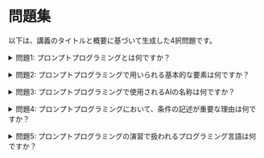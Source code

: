 # 問題集

以下は、講義のタイトルと概要に基づいて生成した4択問題です。

<a id="question1"></a>
<details>
<summary>問題1: プロンプトプログラミングとは何ですか？</summary>

- a. 自然言語処理（NLP）を用いてプログラムを生成する手法
- b. プロンプトでプログラミングを書く手法
- c. 機械学習を用いてプログラムを最適化する手法
- d. プログラミング言語の一種

<details>
<summary>回答と解説</summary>

回答: b. プロンプトでプログラミングを書く手法

プロンプトプログラミングは、プロンプトを用いてプログラミングを行う手法です。自然言語処理（NLP）を用いてプログラムを生成する手法ではありません。
</details>
</details>

<a id="question2"></a>
<details>
<summary>問題2: プロンプトプログラミングで用いられる基本的な要素は何ですか？</summary>

- a. 目的語、述語、条件
- b. 変数、関数、クラス
- c. 入力、出力、処理
- d. データ、アルゴリズム、モデル

<details>
<summary>回答と解説</summary>

回答: a. 目的語、述語、条件

プロンプトプログラミングでは、目的語、述語、条件を用いてプログラムの要件を明確に伝えます。これにより、AIがプログラムを正しく実行できるようになります。
</details>
</details>

<a id="question3"></a>
<details>
<summary>問題3: プロンプトプログラミングで使用されるAIの名称は何ですか？</summary>

- a. GPT-3
- b. BERT
- c. ChatGPT
- d. DALL·E

<details>
<summary>回答と解説</summary>

回答: c. ChatGPT

この講義では、ChatGPTのAdvanced Data Analitics（ADA）を用いてプロンプトプログラミングの実践が行われます。ChatGPTは、対話型のAIモデルであり、プロンプトに基づいて適切な応答を生成することができます。
</details>
</details>

<a id="question4"></a>
<details>
<summary>問題4: プロンプトプログラミングにおいて、条件の記述が重要な理由は何ですか？</summary>

- a. プログラムの実行速度を向上させるため
- b. プログラムのメモリ使用量を削減するため
- c. AIにプログラムの要件を明確に伝えるため
- d. プログラムのデバッグを容易にするため

<details>
<summary>回答と解説</summary>

回答: c. AIにプログラムの要件を明確に伝えるため

プロンプトプログラミングでは、条件を明確に記述することで、AIにプログラムの要件を正確に伝えることができます。これにより、AIは意図した通りにプログラムを実行することができます。
</details>
</details>

<a id="question5"></a>
<details>
<summary>問題5: プロンプトプログラミングの演習で扱われるプログラミング言語は何ですか？</summary>

- a. Python
- b. C++
- c. JavaScript
- d. Java

<details>
<summary>回答と解説</summary>

回答: d. Java

この講義では、Javaプログラムの生成や条件分岐、ループを含むプログラムの演習が行われます。プロンプトプログラミングを用いてJavaプログラムを作成し、その効果的な作成方法についてガイダンスが提供されます。
</details>
</details>